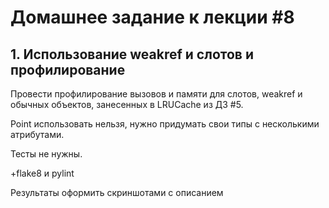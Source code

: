 # Домашнее задание к лекции #8

## 1. Использование weakref и слотов и профилирование
Провести профилирование вызовов и памяти для слотов, weakref и обычных объектов, занесенных в LRUCache из ДЗ #5.

Point использовать нельзя, нужно придумать свои типы с несколькими атрибутами.

Тесты не нужны.

+flake8 и pylint

Результаты оформить скриншотами c описанием